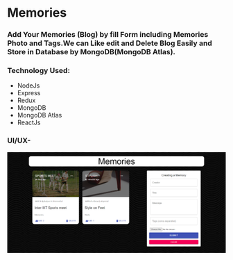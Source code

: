 # Memories
### Add Your Memories (Blog) by fill Form including Memories Photo and Tags.We can Like edit and Delete Blog Easily and Store in Database by MongoDB(MongoDB Atlas).
### Technology Used: 
* NodeJs 
* Express
* Redux
* MongoDB
* MongoDB Atlas
* ReactJs


### UI/UX-
![alt text](https://github.com/praveshstark/Memories-client/blob/main/src/image/client.png?raw=true)
